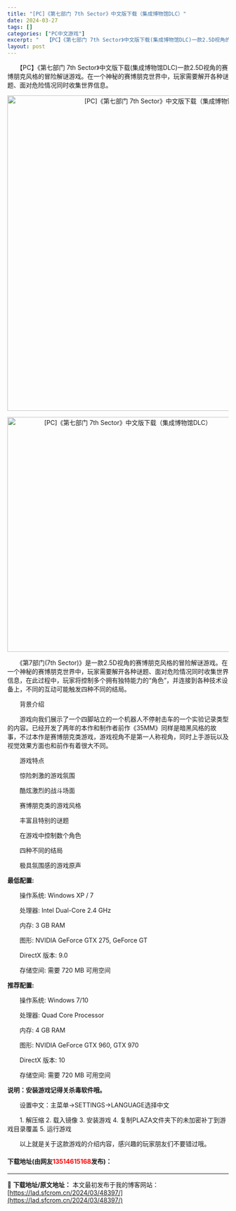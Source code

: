 ```yaml
---
title: "[PC]《第七部门 7th Sector》中文版下载（集成博物馆DLC）"
date: 2024-03-27
tags: []
categories: ["PC中文游戏"]
excerpt: "　　【PC】《第七部门 7th Sector》中文版下载(集成博物馆DLC)一款2.5D视角的赛博朋克风格的冒险解谜游戏。在一个神秘的赛博朋克世界中，玩家需要解开各种谜题、面对危险情况同时收集世界信息。 　　《第7部门(7th Sector)》是一款2.5D视角的赛博朋克风格的冒险解谜游戏。在一个神&hellip;"
layout: post
---
```


 <p>　　【PC】《第七部门 7th Sector》中文版下载(集成博物馆DLC)一款2.5D视角的赛博朋克风格的冒险解谜游戏。在一个神秘的赛博朋克世界中，玩家需要解开各种谜题、面对危险情况同时收集世界信息。</p> <p align="center"><img align="" border="0" src="https://lad.sfcrom.cn/wp-content/uploads/2024/03/20240327_66036a6fc78d0.webp" width="716" alt="[PC]《第七部门 7th Sector》中文版下载（集成博物馆DLC）" /></p> <p align="center"><img align="" border="0" src="https://lad.sfcrom.cn/wp-content/uploads/2024/03/20240327_66036a70146f2.webp" width="533" alt="[PC]《第七部门 7th Sector》中文版下载（集成博物馆DLC）" /></p> <p>　　《第7部门(7th Sector)》是一款2.5D视角的赛博朋克风格的冒险解谜游戏。在一个神秘的赛博朋克世界中，玩家需要解开各种谜题、面对危险情况同时收集世界信息，在此过程中，玩家将控制多个拥有独特能力的&ldquo;角色&rdquo;，并连接到各种技术设备上，不同的互动可能触发四种不同的结局。</p> <p>　　背景介绍</p> <p>　　游戏向我们展示了一个四脚站立的一个机器人不停射击车的一个实验记录类型的内容。已经开发了两年的本作和制作者前作《35MM》同样是暗黑风格的故事，不过本作是赛博朋克类游戏，游戏视角不是第一人称视角，同时上手游玩以及视觉效果方面也和前作有着很大不同。</p> <p>　　游戏特点</p> <p>　　惊险刺激的游戏氛围</p> <p>　　酷炫激烈的战斗场面</p> <p>　　赛博朋克类的游戏风格</p> <p>　　丰富且特别的谜题</p> <p>　　在游戏中控制数个角色</p> <p>　　四种不同的结局</p> <p>　　极具氛围感的游戏原声</p> <p><strong>最低配置:</strong></p> <p>　　操作系统: Windows XP / 7</p> <p>　　处理器: Intel Dual-Core 2.4 GHz</p> <p>　　内存: 3 GB RAM</p> <p>　　图形: NVIDIA GeForce GTX 275, GeForce GT</p> <p>　　DirectX 版本: 9.0</p> <p>　　存储空间: 需要 720 MB 可用空间</p> <p><strong>推荐配置:</strong></p> <p>　　操作系统: Windows 7/10</p> <p>　　处理器: Quad Core Processor</p> <p>　　内存: 4 GB RAM</p> <p>　　图形: NVIDIA GeForce GTX 960, GTX 970</p> <p>　　DirectX 版本: 10</p> <p>　　存储空间: 需要 720 MB 可用空间</p> <p><strong>说明：安装游戏记得关杀毒软件哦。</strong></p> <p>　　设置中文：主菜单-&gt;SETTINGS-&gt;LANGUAGE选择中文</p> <p>　　1. 解压缩 2. 载入镜像 3. 安装游戏 4. 复制PLAZA文件夹下的未加密补丁到游戏目录覆盖 5. 运行游戏</p> <p>　　以上就是关于这款游戏的介绍内容，感兴趣的玩家朋友们不要错过哦。</p> <p><h4>下载地址(由网友<font color="red">13514615168</font>发布)：</h4></p> 

---
📖 **下载地址/原文地址：** 本文最初发布于我的博客网站：[https://lad.sfcrom.cn/2024/03/48397/](https://lad.sfcrom.cn/2024/03/48397/)

